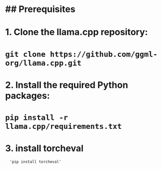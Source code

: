 # ## Prerequisites
# 1. Clone the llama.cpp repository:
#    `git clone https://github.com/ggml-org/llama.cpp.git`
# 2. Install the required Python packages:
#    `pip install -r llama.cpp/requirements.txt`
# 3. install torcheval
      'pip install torcheval' 


